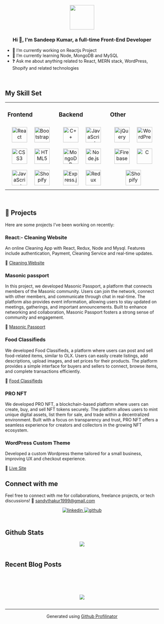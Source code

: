 <div align="center">
<img src="https://avatars.githubusercontent.com/u/86840119?v=4" align="center" height="80px" width="80px" />
</div>  

### <div align="center">Hi 👋,  I'm Sandeep Kumar, a full-time Front-End Developer </div>  

- 🔭 I’m currently working on Reactjs Project  
- 🌱 I’m currently learning Node, MongoDB and MySQL   
- ❓ Ask me about anything related to React, MERN stack, WordPress, Shopify and related technologies  

<br/>  

## My Skill Set  
<table><tr><td valign="top" width="33%">  

### Frontend  
<div align="center">  
<a href="https://reactjs.org/" target="_blank"><img style="margin: 10px" src="https://profilinator.rishav.dev/skills-assets/react-original-wordmark.svg" alt="React" height="50" /></a>  
<a href="https://getbootstrap.com/docs/3.4/javascript/" target="_blank"><img style="margin: 10px" src="https://profilinator.rishav.dev/skills-assets/bootstrap-plain.svg" alt="Bootstrap" height="50" /></a>  
<a href="https://www.w3schools.com/css/" target="_blank"><img style="margin: 10px" src="https://profilinator.rishav.dev/skills-assets/css3-original-wordmark.svg" alt="CSS3" height="50" /></a>  
<a href="https://en.wikipedia.org/wiki/HTML5" target="_blank"><img style="margin: 10px" src="https://profilinator.rishav.dev/skills-assets/html5-original-wordmark.svg" alt="HTML5" height="50" /></a>  
<a href="https://www.javascript.com/" target="_blank"><img style="margin: 10px" src="https://profilinator.rishav.dev/skills-assets/javascript-original.svg" alt="JavaScript" height="50" /></a>  
<a href="https://www.shopify.com/" target="_blank"><img style="margin: 10px" src="https://cdn.worldvectorlogo.com/logos/shopify.svg" alt="Shopify" height="50" /></a>  
</div>

</td><td valign="top" width="33%">  

### Backend  
<div align="center">  
<a href="https://www.cplusplus.com/" target="_blank"><img style="margin: 10px" src="https://profilinator.rishav.dev/skills-assets/cplusplus-original.svg" alt="C++" height="50" /></a>  
<a href="https://www.javascript.com/" target="_blank"><img style="margin: 10px" src="https://profilinator.rishav.dev/skills-assets/javascript-original.svg" alt="JavaScript" height="50" /></a>  
<a href="https://www.mongodb.com/" target="_blank"><img style="margin: 10px" src="https://profilinator.rishav.dev/skills-assets/mongodb-original-wordmark.svg" alt="MongoDB" height="50" /></a>  
<a href="https://nodejs.org/" target="_blank"><img style="margin: 10px" src="https://profilinator.rishav.dev/skills-assets/nodejs-original-wordmark.svg" alt="Node.js" height="50" /></a>  
<a href="https://expressjs.com/" target="_blank"><img style="margin: 10px" src="https://profilinator.rishav.dev/skills-assets/express-original-wordmark.svg" alt="Express.js" height="50" /></a>  
<a href="https://redux.js.org/" target="_blank"><img style="margin: 10px" src="https://profilinator.rishav.dev/skills-assets/redux-original.svg" alt="Redux" height="50" /></a>  
</div>

</td><td valign="top" width="33%">  

### Other  
<div align="center">  
<a href="https://jquery.com/" target="_blank"><img style="margin: 10px" src="https://profilinator.rishav.dev/skills-assets/jquery.png" alt="jQuery" height="50" /></a>  
<a href="https://wordpress.com/" target="_blank"><img style="margin: 10px" src="https://profilinator.rishav.dev/skills-assets/wordpress.png" alt="WordPress" height="50" /></a>  
<a href="https://firebase.google.com/" target="_blank"><img style="margin: 10px" src="https://profilinator.rishav.dev/skills-assets/firebase.png" alt="Firebase" height="50" /></a>  
<a href="https://www.cprogramming.com/" target="_blank"><img style="margin: 10px" src="https://profilinator.rishav.dev/skills-assets/c-original.svg" alt="C" height="50" /></a>  
<a href="https://www.shopify.com/" target="_blank"><img style="margin: 10px" src="https://cdn.worldvectorlogo.com/logos/shopify.svg" alt="Shopify" height="50" /></a>  
</div>

</td></tr></table>  

<br/>  

## 📂 Projects
Here are some projects I’ve been working on recently:

### React:- Cleaning Website
An online Cleaning App with React, Redux, Node and Mysql. Features include authentication, Payment, Cleaning Service and real-time updates.

🔗 [Cleaning Website](https://app.yfosclean.com/login) 

### Masonic passport
In this project, we developed Masonic Passport, a platform that connects members of the Masonic community. Users can join the network, connect with other members, and communicate through chat in real-time. The platform also provides event information, allowing users to stay updated on meetings, gatherings, and important announcements. Built to enhance networking and collaboration, Masonic Passport fosters a strong sense of community and engagement.

🔗 [Masonic Passport](https://www.masonic-passport.com/) 


### Food Classifieds
We developed Food Classifieds, a platform where users can post and sell food-related items, similar to OLX. Users can easily create listings, add descriptions, upload images, and set prices for their products. The platform provides a simple interface for buyers and sellers to connect, browse items, and complete transactions efficiently.

🔗 [Food Classifieds](https://foodclassifieds.com/) 


### PRO NFT
We developed PRO NFT, a blockchain-based platform where users can create, buy, and sell NFT tokens securely. The platform allows users to mint unique digital assets, list them for sale, and trade within a decentralized environment. Built with a focus on transparency and trust, PRO NFT offers a seamless experience for creators and collectors in the growing NFT ecosystem.


### WordPress Custom Theme
Developed a custom Wordpress theme tailored for a small business, improving UX and checkout experience.

🔗 [Live Site](https://gyan.solutions/)

## Connect with me  
Feel free to connect with me for collaborations, freelance projects, or tech discussions!
📧 sandythakur1999@gmail.com
<br/>
<div align="center">
<a href="https://www.linkedin.com/in/sandeep-kumar-64b509216?utm_source=share&utm_campaign=share_via&utm_content=profile&utm_medium=android_app" target="_blank">
<img src="https://img.shields.io/badge/linkedin-%231E77B5.svg?&style=for-the-badge&logo=linkedin&logoColor=white" alt="linkedin" style="margin-bottom: 5px;" />
</a>
<a href="https://github.com/sktsandy" target="_blank">
<img src="https://img.shields.io/badge/github-%2324292e.svg?&style=for-the-badge&logo=github&logoColor=white" alt="github" style="margin-bottom: 5px;" />
</a>  
</div>  

<br/>  

## Github Stats  
<div align="center">
<img src="https://github-readme-stats.vercel.app/api?username=sktsandy&show_icons=true&count_private=true&hide_border=true" align="center" />
</div>  

<br/>  

## Recent Blog Posts  
<br/>  
  

<br/>  

<br/>  

<br/>  

<div align="center">
<a href="https://www.buymeacoffee.com/sktsandy" target="_blank" style="display: inline-block;">
<img src="https://img.shields.io/badge/Donate-Buy%20Me%20A%20Coffee-orange.svg?style=flat-square&logo=buymeacoffee" align="center" />
</a>
</div>  
<br />  

----

<div align="center">Generated using <a href="https://profilinator.rishav.dev/" target="_blank">Github Profilinator</a></div>

